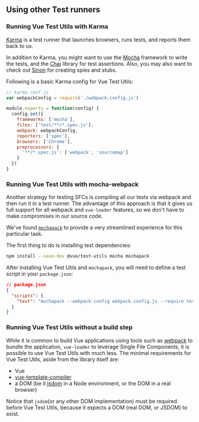 ## Using other Test runners

### Running Vue Test Utils with Karma

[Karma](http://karma-runner.github.io/) is a test runner that launches browsers, runs tests, and reports them back to us.

In addition to Karma, you might want to use the [Mocha](https://mochajs.org/) framework to write the tests, and the [Chai](http://chaijs.com/) library for test assertions. Also, you may also want to check out [Sinon](http://sinonjs.org/) for creating spies and stubs.

Following is a basic Karma config for Vue Test Utils:

```js
// karma.conf.js
var webpackConfig = require('./webpack.config.js')

module.exports = function(config) {
  config.set({
    frameworks: ['mocha'],
    files: ['test/**/*.spec.js'],
    webpack: webpackConfig,
    reporters: ['spec'],
    browsers: ['Chrome'],
    preprocessors: {
      '**/*.spec.js': ['webpack', 'sourcemap']
    }
  })
}
```

### Running Vue Test Utils with mocha-webpack

Another strategy for testing SFCs is compiling all our tests via webpack and then run it in a test runner. The advantage of this approach is that it gives us full support for all webpack and `vue-loader` features, so we don't have to make compromises in our source code.

We've found [`mochapack`](https://github.com/sysgears/mochapack) to provide a very streamlined experience for this particular task.

The first thing to do is installing test dependencies:

```bash
npm install --save-dev @vue/test-utils mocha mochapack
```

After installing Vue Test Utils and `mochapack`, you will need to define a test script in your `package.json`:

```json
// package.json
{
  "scripts": {
    "test": "mochapack --webpack-config webpack.config.js --require test/setup.js test/**/*.spec.js"
  }
}
```

### Running Vue Test Utils without a build step

While it is common to build Vue applications using tools such as [webpack](https://webpack.js.org/) to bundle the application, `vue-loader` to leverage Single File Components, it is possible to use Vue Test Utils with much less. The minimal requirements for Vue Test Utils, aside from the library itself are:

- Vue
- [vue-template-compiler](https://github.com/vuejs/vue/tree/dev/packages/vue-template-compiler#readme)
- a DOM (be it [jsdom](https://github.com/jsdom/jsdom) in a Node environment, or the DOM in a real browser)

Notice that `jsdom`(or any other DOM implementation) must be required before Vue Test Utils, because it expects a DOM (real DOM, or JSDOM) to exist.
